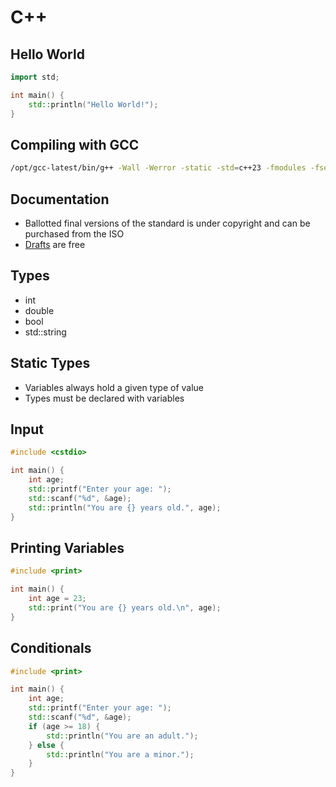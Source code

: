 # C++

## Hello World

```cpp
import std;

int main() {
    std::println("Hello World!");
}
```

## Compiling with GCC

```sh
/opt/gcc-latest/bin/g++ -Wall -Werror -static -std=c++23 -fmodules -fsearch-include-path bits/std.cc {src} -o {bin}
```

## Documentation

- Ballotted final versions of the standard is under copyright and can be purchased from the ISO
- [Drafts](https://open-std.org/JTC1/SC22/WG21/docs/papers/2021/n4885.pdf) are free

## Types

- int
- double
- bool
- std::string

## Static Types

- Variables always hold a given type of value
- Types must be declared with variables

## Input

```cpp
#include <cstdio>

int main() {
    int age;
    std::printf("Enter your age: ");
    std::scanf("%d", &age);
    std::println("You are {} years old.", age);
}
```

## Printing Variables

```cpp
#include <print>

int main() {
    int age = 23;
    std::print("You are {} years old.\n", age);
}
```

## Conditionals

```cpp
#include <print>

int main() {
    int age;
    std::printf("Enter your age: ");
    std::scanf("%d", &age);
    if (age >= 18) {
        std::println("You are an adult.");
    } else {
        std::println("You are a minor.");
    }
}
```
